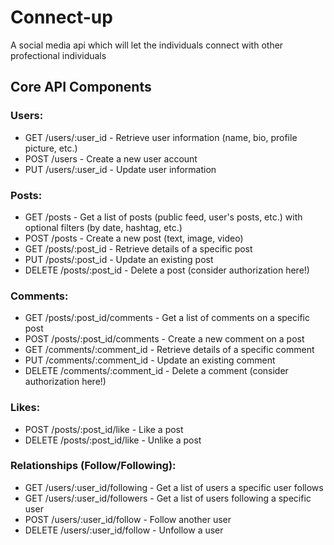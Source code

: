 # Connect-up
A social media api which will let the individuals connect with other profectional individuals 


## Core API Components

### Users:
* GET /users/:user_id - Retrieve user information (name, bio, profile picture, etc.)
* POST /users - Create a new user account
* PUT /users/:user_id - Update user information
### Posts:
* GET /posts - Get a list of posts (public feed, user's posts, etc.) with optional filters (by date, hashtag, etc.)
* POST /posts - Create a new post (text, image, video)
* GET /posts/:post_id - Retrieve details of a specific post
* PUT /posts/:post_id - Update an existing post
* DELETE /posts/:post_id - Delete a post (consider authorization here!)
### Comments:
* GET /posts/:post_id/comments - Get a list of comments on a specific post
* POST /posts/:post_id/comments - Create a new comment on a post
* GET /comments/:comment_id - Retrieve details of a specific comment
* PUT /comments/:comment_id - Update an existing comment
* DELETE /comments/:comment_id - Delete a comment (consider authorization here!)
### Likes:
* POST /posts/:post_id/like - Like a post
* DELETE /posts/:post_id/like - Unlike a post
### Relationships (Follow/Following):
* GET /users/:user_id/following - Get a list of users a specific user follows
* GET /users/:user_id/followers - Get a list of users following a specific user
* POST /users/:user_id/follow - Follow another user
* DELETE /users/:user_id/follow - Unfollow a user